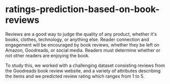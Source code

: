 # ratings-prediction-based-on-book-reviews

Reviews are a good way to judge the quality of any product, whether it's books, clothes, technology, or anything else. Reader connection and engagement will be encouraged by book reviews, whether they be left on Amazon, Goodreads, or social media. Readers must determine whether or not other readers are enjoying the book.

To study this, we worked with a challenging dataset consisting reviews from the Goodreads book review website, and a variety of attributes describing the items and we predicted review rating which ranges from 1 to 5.


